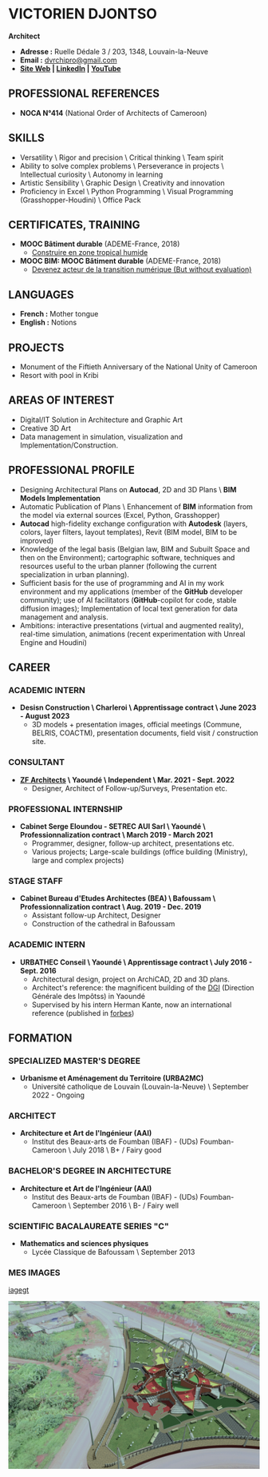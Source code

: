 # VICTORIEN DJONTSO

**Architect**

- **Adresse :** Ruelle Dédale 3 / 203, 1348, Louvain-la-Neuve
- **Email :** dvrchipro@gmail.com
- **[Site Web](https://dvgt-dev.github.io/DV_Web_page/) | [LinkedIn](https://www.linkedin.com/in/djontso-victorien) | [YouTube](https://www.youtube.com/channel/UCdjontso-victorien2171)**

## PROFESSIONAL REFERENCES

- **NOCA N°414** (National Order of Architects of Cameroon)

## SKILLS

- Versatility \ Rigor and precision \ Critical thinking \ Team spirit
- Ability to solve complex problems \ Perseverance in projects \ Intellectual curiosity \ Autonomy in learning
- Artistic Sensibility \ Graphic Design \ Creativity and innovation
- Proficiency in Excel \ Python Programming \ Visual Programming (Grasshopper-Houdini) \ Office Pack

## CERTIFICATES, TRAINING

- **MOOC Bâtiment durable** (ADEME-France, 2018)
  - [Construire en zone tropical humide](https://www.mooc-batiment-durable.fr/fr/formations/lumiere-thermique-et-acoustique-bien-construire-en-zone-tropical/)
- **MOOC BIM: MOOC Bâtiment durable** (ADEME-France, 2018)
  - [Devenez acteur de la transition numérique (But without evaluation)](https://www.mooc-batiment-durable.fr/fr/formations/moocbim-devenez-acteur-de-la-transition-numerique/)

## LANGUAGES

- **French :** Mother tongue
- **English :** Notions

## PROJECTS

- Monument of the Fiftieth Anniversary of the National Unity of Cameroon
- Resort with pool in Kribi

## AREAS OF INTEREST

- Digital/IT Solution in Architecture and Graphic Art
- Creative 3D Art
- Data management in simulation, visualization and Implementation/Construction.

## PROFESSIONAL PROFILE

- Designing Architectural Plans on **Autocad**, 2D and 3D Plans \ **BIM Models Implementation**
- Automatic Publication of Plans \ Enhancement of **BIM** information from the model via external sources (Excel, Python, Grasshopper)
- **Autocad** high-fidelity exchange configuration with **Autodesk** (layers, colors, layer filters, layout templates), Revit (BIM model, BIM to be improved)
- Knowledge of the legal basis (Belgian law, BIM and Subuilt Space and then on the Environment); cartographic software, techniques and resources useful to the urban planner (following the current specialization in urban planning).
- Sufficient basis for the use of programming and AI in my work environment and my applications (member of the **GitHub** developer community); use of AI facilitators (**GitHub**-copilot for code, stable diffusion images); Implementation of local text generation for data management and analysis.
- Ambitions: interactive presentations (virtual and augmented reality), real-time simulation, animations (recent experimentation with Unreal Engine and Houdini)

## CAREER

### ACADEMIC INTERN

- **Desisn Construction \ Charleroi \ Apprentissage contract \ June 2023 - August 2023**
  - 3D models + presentation images, official meetings (Commune, BELRIS, COACTM), presentation documents, field visit / construction site.

### CONSULTANT

- **[ZF Architects](https://www.zf-architects.com/) \ Yaoundé \ Independent \ Mar. 2021 - Sept. 2022**
  - Designer, Architect of Follow-up/Surveys, Presentation etc.

### PROFESSIONAL INTERNSHIP

- **Cabinet Serge Eloundou - SETREC AUI Sarl \ Yaoundé \ Professionnalization contract \ March 2019 - March 2021**
  - Programmer, designer, follow-up architect, presentations etc.
  - Various projects; Large-scale buildings (office building (Ministry), large and complex projects)

### STAGE STAFF

- **Cabinet Bureau d'Etudes Architectes (BEA) \ Bafoussam \ Professionnalization contract \ Aug. 2019 - Dec. 2019**
  - Assistant follow-up Architect, Designer
  - Construction of the cathedral in Bafoussam

### ACADEMIC INTERN

- **URBATHEC Conseil \ Yaoundé \ Apprentissage contract \ July 2016 - Sept. 2016**
  - Architectural design, project on ArchiCAD, 2D and 3D plans.
  - Architect's reference: the magnificent building of the [DGI](https://urbatechconseils.com/2015/08/02/construction-was-awarded-with-the-best-construction-company-prize/) (Direction Générale des Impôtss) in Yaoundé
  - Supervised by his intern Herman Kante, now an international reference (published in [forbes](https://forbesafrique.com/hermann-kamte-modele-dune-nouvelle-generation-darchitectes/))

## FORMATION

### SPECIALIZED MASTER'S DEGREE

- **Urbanisme et Aménagement du Territoire (URBA2MC)**
  - Université catholique de Louvain (Louvain-la-Neuve) \ September 2022 - Ongoing

### ARCHITECT

- **Architecture et Art de l'Ingénieur (AAI)**
  - Institut des Beaux-arts de Foumban (IBAF) - (UDs) Foumban-Cameroon \ July 2018 \ B+ / Fairy good

### BACHELOR'S DEGREE IN ARCHITECTURE

- **Architecture et Art de l'Ingénieur (AAI)**
  - Institut des Beaux-arts de Foumban (IBAF) - (UDs) Foumban-Cameroon \ September 2016 \ B- / Fairy well

### SCIENTIFIC BACALAUREATE SERIES "C"

- **Mathematics and sciences physiques**
  - Lycée Classique de Bafoussam \ September 2013

### MES IMAGES

[iagegt](https://github.com/DvGt-dev/DV_Web_page/blob/main/MONUMENT%206.jpg)

![Sous-dossier du dossier actuel](https://github.com/DvGt-dev/DV_Web_page/blob/main/MONUMENT%206.jpg)
